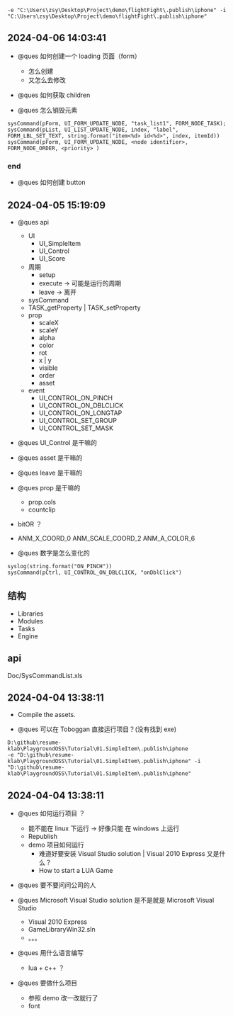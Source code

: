 ```
-e "C:\Users\zsy\Desktop\Project\demo\flightFight\.publish\iphone" -i "C:\Users\zsy\Desktop\Project\demo\flightFight\.publish\iphone"
```

## 2024-04-06 14:03:41

- @ques 如何创建一个 loading 页面（form）

  - 怎么创建
  - 又怎么去修改

- @ques 如何获取 children

- @ques 怎么销毁元素

```
sysCommand(pForm, UI_FORM_UPDATE_NODE, "task_list1", FORM_NODE_TASK);
sysCommand(pList, UI_LIST_UPDATE_NODE, index, "label", FORM_LBL_SET_TEXT, string.format("item<%d> id<%d>", index, itemId))
sysCommand(pForm, UI_FORM_UPDATE_NODE, <node identifier>, FORM_NODE_ORDER, <priority> )
```

### end

- @ques 如何创建 button

## 2024-04-05 15:19:09

- @ques api

  - UI
    - UI_SimpleItem
    - UI_Control
    - UI_Score
  - 周期
    - setup
    - execute -> 可能是运行的周期
    - leave -> 离开
  - sysCommand
  - TASK_getProperty | TASK_setProperty
  - prop
    - scaleX
    - scaleY
    - alpha
    - color
    - rot
    - x | y
    - visible
    - order
    - asset
  - event
    - UI_CONTROL_ON_PINCH
    - UI_CONTROL_ON_DBLCLICK
    - UI_CONTROL_ON_LONGTAP
    - UI_CONTROL_SET_GROUP
    - UI_CONTROL_SET_MASK

- @ques UI_Control 是干嘛的
- @ques asset 是干嘛的
- @ques leave 是干嘛的
- @ques prop 是干嘛的
  - prop.cols
  - countclip
- bitOR ？
- ANM_X_COORD_0 ANM_SCALE_COORD_2 ANM_A_COLOR_6

- @ques 数字是怎么变化的

```
syslog(string.format("ON_PINCH"))
sysCommand(pCtrl, UI_CONTROL_ON_DBLCLICK, "onDblClick")
```

## 结构

- Libraries
- Modules
- Tasks
- Engine

## api

Doc/SysCommandList.xls

## 2024-04-04 13:38:11

- Compile the assets.

- @ques 可以在 Toboggan 直接运行项目？(没有找到 exe)

```
D:\github\resume-klab\PlaygroundOSS\Tutorial\01.SimpleItem\.publish\iphone
-e "D:\github\resume-klab\PlaygroundOSS\Tutorial\01.SimpleItem\.publish\iphone" -i "D:\github\resume-klab\PlaygroundOSS\Tutorial\01.SimpleItem\.publish\iphone"
```

## 2024-04-04 13:38:11

- @ques 如何运行项目 ？

  - 能不能在 linux 下运行 -> 好像只能 在 windows 上运行
  - Republish
  - demo 项目如何运行
    - 难道好要安装 Visual Studio solution | Visual 2010 Express 又是什么？
    - How to start a LUA Game

- @ques 要不要问问公司的人

- @ques Microsoft Visual Studio solution 是不是就是 Microsoft Visual Studio

  - Visual 2010 Express
  - GameLibraryWin32.sln
  - 。。。

- @ques 用什么语言编写

  - lua + c++ ？

- @ques 要做什么项目
  - 参照 demo 改一改就行了
  - font
